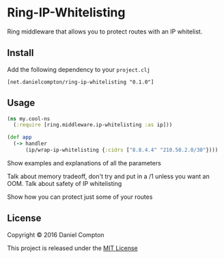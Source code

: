 # Ring-IP-Whitelisting

Ring middleware that allows you to protect routes with an IP whitelist.

## Install

Add the following dependency to your `project.clj`

```
[net.danielcompton/ring-ip-whitelisting "0.1.0"]
```

## Usage


```clj
(ns my.cool-ns
  (:require [ring.middleware.ip-whitelisting :as ip]))

(def app
  (-> handler
      (ip/wrap-ip-whitelisting {:cidrs ["8.8.4.4" "210.50.2.0/30"})))
```

Show examples and explanations of all the parameters


Talk about memory tradeoff, don't try and put in a /1 unless you want an OOM.
Talk about safety of IP whitelisting

Show how you can protect just some of your routes


## License

Copyright © 2016 Daniel Compton

This project is released under the [MIT License](http://opensource.org/licenses/MIT)
